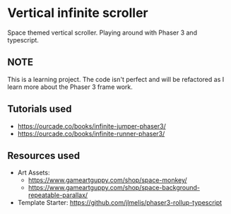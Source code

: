# Vertical infinite scroller

Space themed vertical scroller. Playing around with Phaser 3 and typescript.

## NOTE
This is a learning project. The code isn't perfect and will be refactored as I learn more about the Phaser 3 frame work.

## Tutorials used
  * https://ourcade.co/books/infinite-jumper-phaser3/
  * https://ourcade.co/books/infinite-runner-phaser3/

## Resources used
  * Art Assets: 
    * https://www.gameartguppy.com/shop/space-monkey/
    * https://www.gameartguppy.com/shop/space-background-repeatable-parallax/
  * Template Starter: https://github.com/jlmelis/phaser3-rollup-typescript